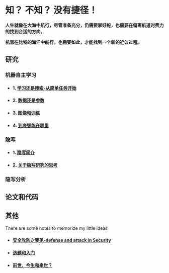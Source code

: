 # 知？ 不知？ 没有捷径！ 

**人生就像在大海中航行，尽管准备充分，仍需要掌好舵，也需要在偏离航道时费力的找到合适的方向。**

**机器在比特的海洋中航行，也需要如此，才能找到一个新的近似过程。**





## 研究

### **机器自主学习**

- #### 1. [学习还是搜索-从简单任务开始](./learningORsearching.md)
- #### 2. [数据还是参数](./data-parameter-difference.md)
- #### 3. [图像和训练](./image-and-training.md)
- #### 4. [到底智能在哪里](./heuristicinML.md)

### **隐写**
- #### 1. [隐写简介](./Steganography.md) 
- #### 2. [关于隐写研究的思考](./natureinsteganography.md)

### **隐写分析**






## 论文和代码



## 其他
There are some notes to memorize my little ideas

- #### [安全攻防之我见-defense and attack in Security](./Security-defense&attack.md)
- #### [选题和入门](./selectresearchproject.md)
- #### [前世，今生和来世？](./beforeafterlife.md)
